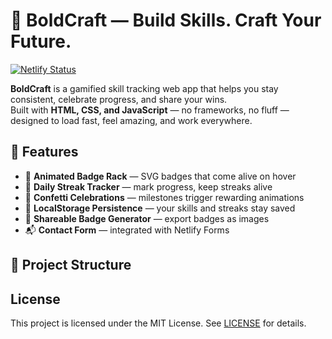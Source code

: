 # 🌟 BoldCraft — Build Skills. Craft Your Future.

[![Netlify Status](https://api.netlify.com/api/v1/badges/691d1dd9-55bf-4b1c-8004-0df532ad49e8/deploy-status)](https://app.netlify.com/projects/boldcraft/deploys)

**BoldCraft** is a gamified skill tracking web app that helps you stay consistent, celebrate progress, and share your wins.  
Built with **HTML, CSS, and JavaScript** — no frameworks, no fluff — designed to load fast, feel amazing, and work everywhere.

## 🚀 Features

- 🎯 **Animated Badge Rack** — SVG badges that come alive on hover
- 📅 **Daily Streak Tracker** — mark progress, keep streaks alive
- 🎉 **Confetti Celebrations** — milestones trigger rewarding animations
- 💾 **LocalStorage Persistence** — your skills and streaks stay saved
- 📸 **Shareable Badge Generator** — export badges as images
- 📬 **Contact Form** — integrated with Netlify Forms

## 📂 Project Structure

## License
This project is licensed under the MIT License. See [LICENSE](LICENSE) for details.
